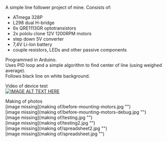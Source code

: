 A simple line follower project of mine.
Consists of:
 * ATmega 328P  
 * L298 dual H-bridge  
 * 6x QRE1113GR optotransistors  
 * 2x pololu clone 12V 1200RPM motors  
 * step down 5V converter  
 * 7,4V Li-Ion battery  
 * couple resistors, LEDs and other passive components  

Programmed in Arduino.  
Uses PID loop and a simple algorithm to find center of line (using weighed average).  
Follows black line on white background.  

Video of device test  
[![IMAGE ALT TEXT HERE](https://img.youtube.com/vi/-RvJ9BSbzys/0.jpg)](https://www.youtube.com/watch?v=-RvJ9BSbzys) 

Making of photos  
[image missing](making of/before-mounting-motors.jpg "")  
[image missing](making of/before-mounting-motors-debug.jpg "")  
[image missing](making of/testing.jpg "")  
[image missing](making of/testing2.jpg "")  
[image missing](making of/spreadsheet2.jpg "")  
[image missing](making of/spreadsheet.jpg "")  


